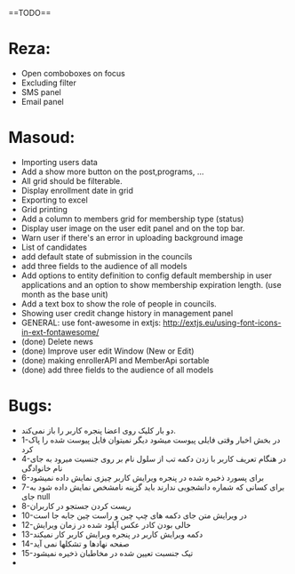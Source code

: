==TODO==

Reza:
=====
- Open comboboxes on focus
- Excluding filter
- SMS panel
- Email panel

Masoud:
======
- Importing users data
- Add a show more button on the post,programs, …
-  All grid should be filterable.
- Display enrollment date in grid
- Exporting to excel
- Grid printing
- Add a column to members grid for membership type (status)
- Display user image on the user edit panel and on the top bar.
- Warn user if there's an error in uploading background image
- List of candidates
- add default state of submission in the councils
- add three fields to the audience of all models
- Add options to entity definition to config default membership in user applications and an option to show membership expiration length. (use month as the base unit)
- Add a text box to show the role of people in councils.
- Showing user credit change history in management panel
- GENERAL: use font-awesome in extjs: http://extjs.eu/using-font-icons-in-ext-fontawesome/
- (done) Delete news
- (done) Improve user edit Window (New or Edit)
- (done) making enrollerAPI and MemberApi sortable
- (done) add three fields to the audience of all models

Bugs:
=====
- دو بار کلیک روی اعضا پنجره کاربر را باز نمی‌کند.
- 1-در بخش اخبار وقتی فایلی پیوست میشود دیگر نمیتوان فایل پیوست شده را پاک کرد
- 4-در هنگام تعریف کاربر با زدن دکمه تب از سلول نام بر روی جنسیت میرود به جای نام خانوادگی
- 6-برای پسورد ذخیره شده در پنجره ویرایش کاربر چیزی نمایش داده نمیشود
- 7-برای کسانی که شماره دانشجویی ندارند باید گزینه نامشخص نمایش داده شود به جای null
- 8-ریست کردن جستجو در کاربران
- 10-در ویرایش متن جای دکمه های چپ چین و راست چین جابه جا است
- 12-خالی بودن کادر عکس آپلود شده در زمان ویرایش
- 13-دکمه ویرایش کاربر در پنجره ویرایش کاربر کار نمیکند
- 14-صفحه نهادها و تشکلها نمی آید
- 15-تیک جنسبت تعیین شده در مخاطبان ذخیره نمیشود
- 